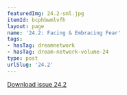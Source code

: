 ```yaml
---
featuredImg: 24.2-sml.jpg
itemId: bcphbwmlvfh
layout: page
name: '24.2: Facing & Embracing Fear'
tags:
- hasTag: dreamnetwork
- hasTag: dream-network-volume-24
type: post
urlSlug: '24.2'
---
```

<a href="../files/pdfs/Volume_24/24.2_facing_fear.pdf" download="">Download issue 24.2</a>